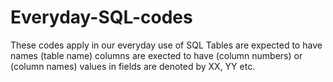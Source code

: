 # Everyday-SQL-codes
These codes apply in our everyday use of SQL
Tables are expected to have names (table name) 
columns are exected to have (column numbers) or (column names)
values in fields are denoted by XX, YY etc.
